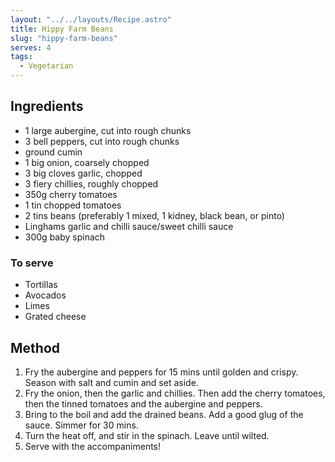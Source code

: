 ```yaml
---
layout: "../../layouts/Recipe.astro"
title: Hippy Farm Beans
slug: "hippy-farm-beans"
serves: 4
tags:
  - Vegetarian
---
```


## Ingredients

- 1 large aubergine, cut into rough chunks
- 3 bell peppers, cut into rough chunks
- ground cumin
- 1 big onion, coarsely chopped
- 3 big cloves garlic, chopped
- 3 fiery chillies, roughly chopped
- 350g cherry tomatoes
- 1 tin chopped tomatoes
- 2 tins beans (preferably 1 mixed, 1 kidney, black bean, or pinto)
- Linghams garlic and chilli sauce/sweet chilli sauce
- 300g baby spinach

### To serve

- Tortillas
- Avocados
- Limes
- Grated cheese

## Method

1. Fry the aubergine and peppers for 15 mins until golden and crispy. Season with salt and cumin and set aside.
1. Fry the onion, then the garlic and chillies. Then add the cherry tomatoes, then the tinned tomatoes and the aubergine and peppers.
1. Bring to the boil and add the drained beans. Add a good glug of the sauce. Simmer for 30 mins.
1. Turn the heat off, and stir in the spinach. Leave until wilted.
1. Serve with the accompaniments!